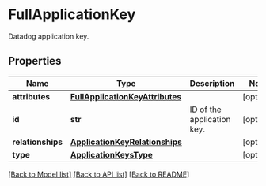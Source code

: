 # FullApplicationKey

Datadog application key.
## Properties
Name | Type | Description | Notes
------------ | ------------- | ------------- | -------------
**attributes** | [**FullApplicationKeyAttributes**](FullApplicationKeyAttributes.md) |  | [optional] 
**id** | **str** | ID of the application key. | [optional] 
**relationships** | [**ApplicationKeyRelationships**](ApplicationKeyRelationships.md) |  | [optional] 
**type** | [**ApplicationKeysType**](ApplicationKeysType.md) |  | [optional] 

[[Back to Model list]](README.md#documentation-for-models) [[Back to API list]](README.md#documentation-for-api-endpoints) [[Back to README]](README.md)


